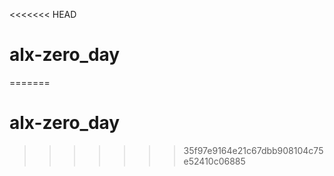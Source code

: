 <<<<<<< HEAD
# alx-zero_day
=======
# alx-zero_day
>>>>>>> 35f97e9164e21c67dbb908104c75e52410c06885
